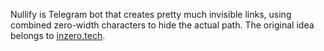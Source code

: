 Nullify is Telegram bot that creates pretty much invisible links, using combined zero-width characters to hide the actual path. The original idea belongs to [inzero.tech](https://inzero.tech). 
